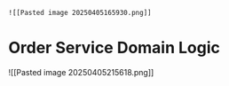 
	![[Pasted image 20250405165930.png]]


# Order Service Domain Logic
![[Pasted image 20250405215618.png]]
